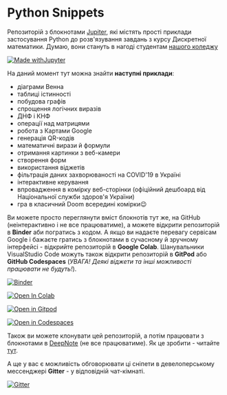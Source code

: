 # Python Snippets
Репозиторій з блокнотами [Jupiter](https://jupyter.org/), які містять прості приклади застосування Python до розв'язування завдань з курсу Дискретної математики. Думаю, вони стануть в нагоді студентам [нашого коледжу](http://polytechnic.poltava.ua)

[![Made withJupyter](https://img.shields.io/badge/Made%20with-Jupyter-orange?style=for-the-badge&logo=Jupyter)](https://jupyter.org/try)

На даний момент тут можна знайти **наступні приклади**:
* діаграми Венна
* таблиці істинності
* побудова графів
* спрощення логічних виразів
* ДНФ і КНФ
* операції над матрицями
* робота з Картами Google
* генерація QR-кодів
* математичні вирази й формули
* отримання картинки з веб-камери
* створення форм
* використання віджетів
* фільтрація даних захворюваності на COVID'19 в Україні
* інтерактивне керування
* впровадження в комірку веб-сторінки (офіційний дешбоард від Національної служби здоров'я України)
* гра в класичний Doom всередині комірки😉

Ви можете просто переглянути вміст блокнотів тут же, на GitHub (неінтерактивно і не все працюватиме), а можете відкрити репозиторій в **Binder** аби погратись з кодом. А якщо ви надаєте перевагу сервісам Google і бажаєте гратись з блокнотами в сучасному й зручному інтерфейсі - відкрийте репозиторій в **Google Colab**. Шанувальники VisualStudio Code можуть також відкрити репозиторій в **GitPod**  або  **GitHub Codespaces** (_УВАГА! Деякі віджети та інші можливості працювати не будуть!_).

[![Binder](https://mybinder.org/badge_logo.svg)](https://mybinder.org/v2/gh/liketaurus/PythonSnippets/main)

[![Open In Colab](https://colab.research.google.com/assets/colab-badge.svg)](https://colab.research.google.com/github/liketaurus/PythonSnippets/blob/main)

[![Open in Gitpod](https://gitpod.io/button/open-in-gitpod.svg)](https://gitpod.io/#https://github.com/liketaurus/PythonSnippets)

[![Open in Codespaces](https://img.shields.io/badge/Open%20in-Codespace-red)](https://github.com/codespaces/liketaurus-pythonsnippets-fr2x)

Також ви можете клонувати цей репозиторій, а потім працювати з блокнотами в [DeepNote](https://deepnote.com/) (не все працюватиме). Як це зробити - читайте [тут](https://docs.deepnote.com/integrations/github).

А ще у вас є можливість обговорювати ці сніпети в девелоперському мессенджері **Gitter** - у відповідній чат-кімнаті.

[![Gitter](https://badges.gitter.im/PPC-SE-2020/OOP.svg)](https://gitter.im/PPC-SE-2020/OOP?utm_source=badge&utm_medium=badge&utm_campaign=pr-badge)





